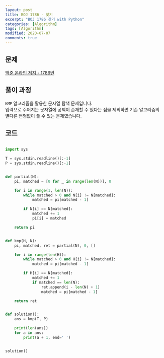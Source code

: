 ```yaml
---
layout: post
title: BOJ 1786 - 찾기
excerpt: "BOJ 1786 찾기 with Python"
categories: [Algorithm]
tags: [Algorithm]
modified: 2020-07-07
comments: true
---
```


## 문제
[백준 온라인 저지 - 1786번](https://www.acmicpc.net/problem/1786)

## 풀이 과정
`KMP` 알고리즘을 활용한 문자열 탐색 문제입니다. <br>
입력으로 주어지는 문자열에 공백이 존재할 수 있다는 점을 제외하면 기존 알고리즘의 별다른 변형없이 풀 수 있는 문제였습니다. <br>


## 코드

~~~ python

import sys

T = sys.stdin.readline()[:-1]
P = sys.stdin.readline()[:-1]


def partial(N):
    pi, matched = [0 for _ in range(len(N))], 0

    for i in range(1, len(N)):
        while matched > 0 and N[i] != N[matched]:
            matched = pi[matched - 1]

        if N[i] == N[matched]:
            matched += 1
            pi[i] = matched

    return pi


def kmp(H, N):
    pi, matched, ret = partial(N), 0, []

    for i in range(len(H)):
        while matched > 0 and H[i] != N[matched]:
            matched = pi[matched - 1]

        if H[i] == N[matched]:
            matched += 1
            if matched == len(N):
                ret.append(i - len(N) + 1)
                matched = pi[matched - 1]

    return ret


def solution():
    ans = kmp(T, P)

    print(len(ans))
    for a in ans:
        print(a + 1, end=' ')


solution()

~~~